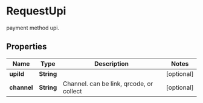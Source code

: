 

# RequestUpi

payment method upi.

## Properties

| Name | Type | Description | Notes |
|------------ | ------------- | ------------- | -------------|
|**upiId** | **String** |  |  [optional] |
|**channel** | **String** | Channel. can be link, qrcode, or collect |  [optional] |




